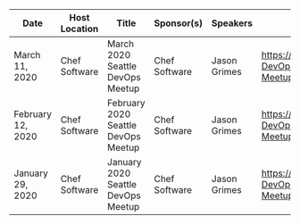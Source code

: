 Date|Host Location|Title|Sponsor(s)|Speakers|URL|
----|---|-------------|-----|----------|--------|
March 11, 2020| Chef Software | March 2020 Seattle DevOps Meetup | Chef Software | Jason Grimes | https://www.meetup.com/Seattle-DevOps-Meetup/events/268810764/
February 12, 2020| Chef Software | February 2020 Seattle DevOps Meetup | Chef Software | Jason Grimes | https://www.meetup.com/Seattle-DevOps-Meetup/events/267681597/ |
January 29, 2020| Chef Software | January 2020 Seattle DevOps Meetup | Chef Software | Jason Grimes | https://www.meetup.com/Seattle-DevOps-Meetup/events/266467729/ |
